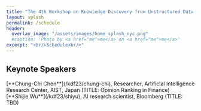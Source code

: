 ```yaml
---
title: "The 4th Workshop on Knowledge Discovery from Unstructured Data in Financial Services"
layout: splash
permalink: /schedule
header:
  overlay_image: "/assets/images/home_splash_nyc.png"
  #caption: 'Photo by <a href="me">me</a> on <a href="me">me</a>'
excerpt: "<br/>Schedule<br/>"
---
```





<h2>Keynote Speakers </h2>
[**Chung-Chi Chen**](/kdf23/chung-chi), Researcher, Artificial Intelligence Research Center, AIST, Japan (TITLE: Opinion Ranking in Finance)<br>
[**Shijie Wu**](/kdf23/shiyu), AI research scientist, Bloomberg (TITLE: TBD)<br>
<!--
[**Anju Kambadur**](/kdf2022/anju), Head of AI Engineering, Bloomberg LP<br>
[**Xiaodan Zhu**](/kdf2022/xiaodan), Assistant Professor, Queen's University<br>


<h2>Presentation Schedule</h2>
*All timestamps reflect Pacific Time Zone (PST).*
<center>
<table>
	<colgroup>
    	<col width="15%">
    	<col width="60%">
    	<col width="15%">
        <col width="10%">
	</colgroup>
<thead>
	<tr bgcolor="#f7f1df">
        <th markdown="span">Time</th>
        <th markdown="span">Title</th>
        <th markdown="span">Speakers/Authors</th>
        <th markdown="span">Link to Video</th>
    </tr>
</thead>
<tbody>
    <tr>
        <td markdown="span">8:50am-9:00am</td>
        <td markdown="span">Opening remarks</td>
        <td markdown="span">Sameena Shah</td>
        <td markdown="span">&nbsp;</td>
    </tr>
    <tr>
        <td markdown="span">9:00am-9:35am</td>
        <td markdown="span">[Keynote: FinQA: Understanding Financial Statements with Question Answering](/kdf2022/william#keynote)</td>
        <td markdown="span">[William Wang](/kdf2022/william)<br/>(UCSB)</td>
        <td markdown="span"></td>
    </tr> 
    <tr>
        <td markdown="span">9:35am-9:45am</td>
        <td markdown="span">[Multi-modal Attention Network for Stock Movements Prediction](assets/pdfs/KDF_22_paper_3.pdf)</td>
        <td markdown="span">Shuai He<br/>(The University of Electronic Science and Technology of China)</td>
        <td markdown="span"></td>
    </tr>
    <tr>
        <td markdown="span">9:45am-9:55am</td>
        <td markdown="span">[GUID: A Knowledge Graph and Attention based User Interest Diffusion Process for Recommendation](assets/pdfs/KDF_22_paper_7.pdf)</td>
        <td markdown="span">Ding Tu<br/>(China Foriegn Exchange Trading System Information Technology)</td>
        <td markdown="span">&nbsp;</td>
    </tr> 
    <tr>
        <td markdown="span">9:55am-10:05am</td>
        <td markdown="span">[Learning to Select the Next Reasonable Mention for Entity Linking](assets/pdfs/KDF_22_paper_8.pdf)</td>
        <td markdown="span">Jian Sun<br/>(University of Chinese Academy of Sciences)</td>
        <td markdown="span"></td>
    </tr>
    <tr >
        <td markdown="span">10:05am-10:15am</td>
        <td markdown="span">[One Shock, Many Disruptions: Firm Experience After India’s Demonetization](assets/pdfs/KDF_22_paper_5.pdf)</td>
        <td markdown="span">Alexandra Schofield<br/>(Harvey Mudd College)</td>
        <td markdown="span">&nbsp;</td>
    </tr> 
    <tr>
        <td markdown="span">10:15am-10:50am</td>
        <td markdown="span">[Keynote: Search and Discovery in News and Research](/kdf2022/anju#keynote)</td>
        <td markdown="span">[Anju Kambadur](/kdf2022/anju)<br/>(Bloomberg LP)</td>
        <td markdown="span">&nbsp;</td>
    </tr> 
    <tr bgcolor="#f7f1df">
        <td markdown="span">10:50am-11:10am</td>
        <td markdown="span">break</td>
        <td markdown="span"></td>
        <td markdown="span">&nbsp;</td>
    </tr>
    <tr>
        <td markdown="span">11:10am-11:20am</td>
        <td markdown="span">[A Closer Look to Your Business Network: Multitask Relation Extraction from Economic and Financial French Content](assets/pdfs/KDF_22_paper_10.pdf)</td>
        <td markdown="span">Hadjer Khaldi<br/>(IRIT - Toulouse)</td>
        <td markdown="span">&nbsp;</td>
    </tr>
    <tr>
        <td markdown="span">11:20am-11:30am</td>
        <td markdown="span">[Dichotomic Pattern Mining with Applications to Intent Prediction from Semi-Structured Clickstream Datasets](assets/pdfs/KDF_22_paper_9.pdf)</td>
        <td markdown="span">Xin Wang<br/>(Fidelity Investments)</td>
        <td markdown="span">&nbsp;</td>
    </tr>
    <tr>
        <td markdown="span">11:30am-11:40am</td>
        <td markdown="span">[Semi-Structured Query Grounding for Document-Oriented Databases with Deep Retrieval and Its Application to Receipt and POI Matching](assets/pdfs/KDF_22_paper_6.pdf)</td>
        <td markdown="span">Geewook Kim<br/>(Naver Corp)</td>
        <td markdown="span"></td>
    </tr>
    <tr>
        <td markdown="span">11:40am-12:15pm</td>
                <td markdown="span">[Keynote: Towards Robust Fact Verification Based on Text and Tables](/kdf2022/xiaodan#keynote)</td>
        <td markdown="span">[Xiaodan Zhu](/kdf2022/xiaodan)<br/>(Queen's University)</td>
        <td markdown="span"></td>
    </tr>  
    <tr>
        <td markdown="span">12:15pm-12:20pm</td>
        <td markdown="span">closing remarks</td>
        <td markdown="span">Xiaomo Liu<br/>(JPMorgan AI Research)</td>
        <td markdown="span">&nbsp;</td>
    </tr>
</tbody>
</table>
</center>

-->
